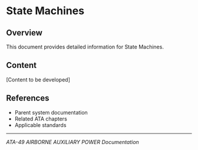# State Machines

## Overview

This document provides detailed information for State Machines.

## Content

[Content to be developed]

## References

- Parent system documentation
- Related ATA chapters
- Applicable standards

---

*ATA-49 AIRBORNE AUXILIARY POWER Documentation*
